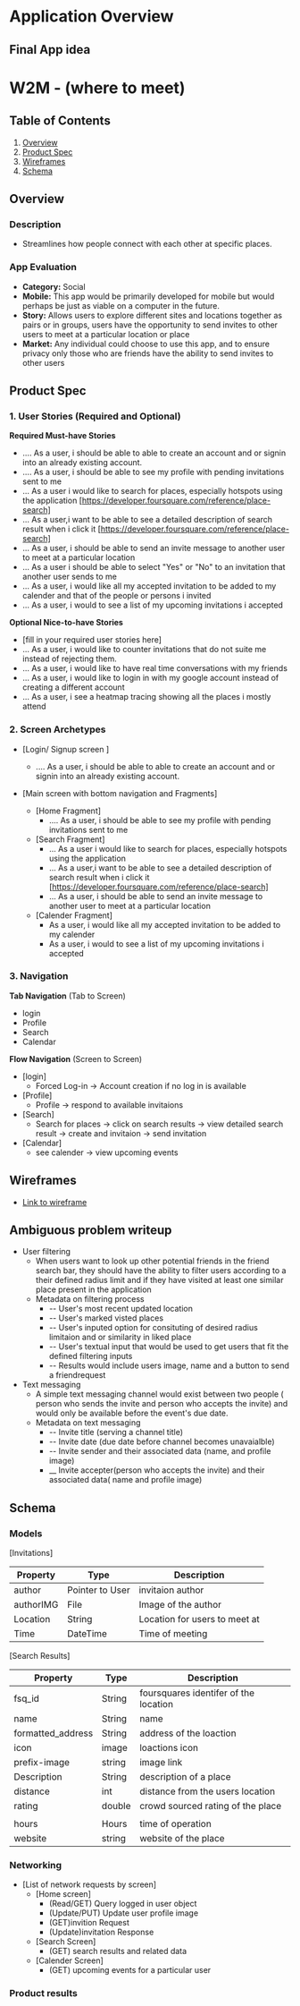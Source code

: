 Application Overview 
===

## Final App idea

# W2M - (where to meet)

## Table of Contents
1. [Overview](#Overview)
1. [Product Spec](#Product-Spec)
1. [Wireframes](#Wireframes)
2. [Schema](#Schema)

## Overview
### Description
  - Streamlines how people connect with each other at specific places.


### App Evaluation
- **Category:** Social
- **Mobile:**  This app would be primarily developed for mobile but would perhaps be just as viable on a computer in the future.
- **Story:** Allows users to explore different sites and locations together as pairs or in groups, users have the opportunity to send invites to other users to meet at a particular location or place 
- **Market:** Any individual could choose to use this app, and to ensure privacy only those who are friends have the ability to send invites to other users


## Product Spec

### 1. User Stories (Required and Optional)

**Required Must-have Stories**

* .... As a user, i should be able to able to create an account and or signin into an already existing account.
* .... As a user, i should be able to see my profile with pending invitations sent to me 
* ...  As a user i would like to search for places, especially hotspots using the application  [https://developer.foursquare.com/reference/place-search]
* ...  As a user,i want to be able to see a detailed description of search result when i click it  [https://developer.foursquare.com/reference/place-search]
* ... As a user, i should be able to send an invite message to another user to meet at a particular location
* ... As a user i should be able to select "Yes" or "No" to an invitation that another user sends to me 
* ... As a user, i would like all my accepted invitation to be added to my calender and that of the people or persons i invited 
* ... As a user, i would to see a list of my upcoming invitations i accepted

**Optional Nice-to-have Stories**

* [fill in your required user stories here]
* ... As a user, i would like to counter invitations that do not suite me instead of rejecting them.
* ... As a user, i would like to have real time conversations with my friends
* ... As a user, i would like to login in with my google account instead of creating a different account 
* ... As a user, i see a heatmap tracing showing all the places i mostly attend


### 2. Screen Archetypes

* [Login/ Signup screen ] 
    * .... As a user, i should be able to able to create an account and or signin into an already existing account.
          
* [Main screen with bottom navigation and Fragments]
   * [Home Fragment]
       * .... As a user, i should be able to see my profile with pending invitations sent to me 
   * [Search Fragment]
        * ... As a user i would like to search for places, especially hotspots using the application 
        * ... As a user,i want to be able to see a detailed description of search result when i click it  [https://developer.foursquare.com/reference/place-search]
        * ... As a user, i should be able to send an invite message to another user to meet at a particular location
   *  [Calender Fragment]
        * As a user, i would like all my accepted invitation to be added to my calender
        * As a user, i would to see a list of my upcoming invitations i accepted

   

### 3. Navigation

**Tab Navigation** (Tab to Screen)
* login
* Profile
* Search
* Calendar

**Flow Navigation** (Screen to Screen)
* [login]
  * Forced Log-in -> Account creation if no log in is available
* [Profile]
  * Profile -> respond to available invitaions 
* [Search]
  * Search for places -> click on search results -> view detailed search result -> create and invitaion -> send invitation
* [Calendar]
  * see calender -> view upcoming events 

## Wireframes
 * [Link to wireframe](https://www.figma.com/file/iClJtX4fy5BSi7XEYz51K1/where-2-meet-wire-frames?node-id=0%3A1)

## Ambiguous problem writeup 
  * User filtering 
     * When users want to look up other potential friends in the friend search bar, they should have the ability to filter users according to a their defined radius limit and if they have visited at least one similar place present in the application
     * Metadata on filtering process
       * -- User's most recent updated location
       * -- User's marked visted places 
       * -- User's inputed option for consituting of desired radius limitaion and or similarity in liked place
       * -- User's textual input that would be used to get users that fit the defined filtering inputs    
       * -- Results would include users image, name and  a button to send a friendrequest
 * Text messaging 
   * A simple text messaging channel would exist between two people ( person who sends the invite and person who accepts the invite)  and would only be available before the event's due date. 
   * Metadata on text messaging
     * -- Invite title (serving a channel title)
     * -- Invite date (due date before channel becomes unavaialble)
     * -- Invite sender and their associated data (name, and profile image)
     * __ Invite accepter(person who accepts the invite) and their associated data( name and profile image)
     
     
## Schema
### Models





[Invitations]


| Property | Type      | Description|
| -------- | --------  | --------   |
| author   | Pointer to User |invitaion author| 
|authorIMG | File| Image of the author
|Location |String	|Location for users to meet at|
|Time | DateTime| Time of meeting |


[Search Results]


| Property | Type | Description |
| -------- | -------- | -------- |
| fsq_id   | String    | foursquares identifer of the location |
|name|String|name| general name of the place|
|formatted_address| String | address of the loaction|
|icon|image|loactions icon |
|prefix-image|string|image link|
|Description| String | description of a place|
|distance|int |distance from the users location|
|rating | double | crowd sourced rating of the place|
||
|hours | Hours | time of operation |
|website| string | website of the place 



### Networking
- [List of network requests by screen]
   * [Home screen]
     * (Read/GET) Query logged in user object
     * (Update/PUT) Update user profile image
     * (GET)invition Request
     * (Update)invitation Response
   * [Search Screen]
     * (GET) search results and related data
   * [Calender Screen]
     * (GET) upcoming events for a particular user


### Product results 
     

